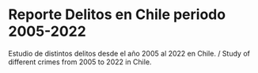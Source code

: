 # Reporte Delitos en Chile periodo 2005-2022
Estudio de distintos delitos desde el año 2005 al 2022 en Chile. / Study of different crimes from 2005 to 2022 in Chile.
